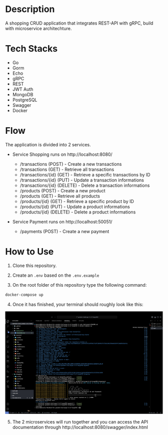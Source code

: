 # Description

A shopping CRUD application that integrates REST-API with gRPC, build with microservice architechture.

# Tech Stacks
- Go 
- Gorm
- Echo 
- gRPC 
- REST
- JWT Auth
- MongoDB
- PostgreSQL
- Swagger
- Docker

# Flow

The application is divided into 2 services.

- Service Shopping runs on http://localhost:8080/
    - /transactions (POST) - Create a new transactions
    - /transactions (GET) - Retrieve all transactions
    - /transactions/{id} (GET) - Retrieve a specific transactions by ID
    - /transactions/{id} (PUT) - Update a transaction informations
    - /transactions/{id} (DELETE) - Delete a transaction informations
    - /products (POST) - Create a new product
    - /products (GET) - Retrieve all products
    - /products/{id} (GET) - Retrieve a specific product by ID
    - /products/{id} (PUT) - Update a product informations
    - /products/{id} (DELETE) - Delete a product informations

- Service Payment runs on http://localhost:50051/
    - /payments (POST) - Create a new payment

# How to Use

1. Clone this repository.

2. Create an `.env` based on the `.env.example`

3. On the root folder of this repository type the following command:

```bash
docker-compose up
```

4. Once it has finished, your terminal should roughly look like this:

![Docker Composed Successfully](./deployment/docker%20compose.png)

5. The 2 microservices will run together and you can access the API documentation through http://localhost:8080/swagger/index.html